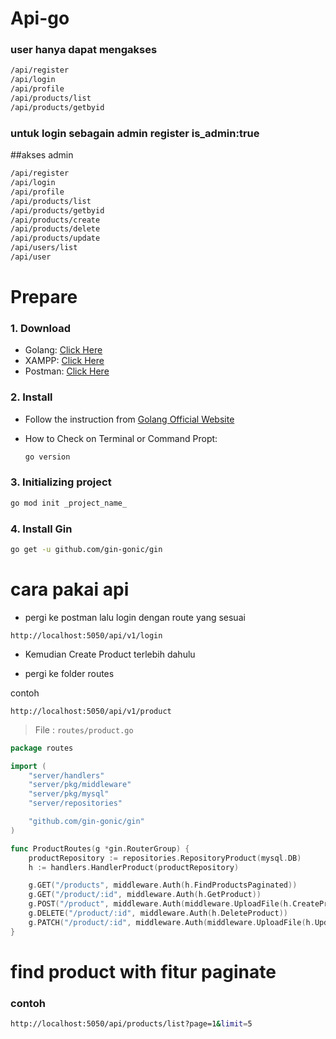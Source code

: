 # Api-go
### user hanya dapat mengakses 
  ```bash
  /api/register
/api/login
/api/profile
/api/products/list
/api/products/getbyid
  ```

### untuk login sebagain admin register is_admin:true
##akses admin
 ```bash
/api/register
/api/login
/api/profile
/api/products/list
/api/products/getbyid
 /api/products/create
/api/products/delete
/api/products/update
/api/users/list
/api/user
  ```

# Prepare

### 1. Download

- Golang: [Click Here](https://go.dev/dl/)
- XAMPP: [Click Here](https://www.apachefriends.org/download.html)
- Postman: [Click Here](https://www.postman.com/downloads/?utm_source=postman-home)

### 2. Install

- Follow the instruction from [Golang Official Website](https://go.dev/doc/install)

- How to Check on Terminal or Command Propt:

  ```bash
  go version
  ```

### 3. Initializing project

```bash
go mod init _project_name_
```

### 4. Install Gin

```bash
go get -u github.com/gin-gonic/gin
```

# cara pakai api

- pergi ke postman lalu login dengan route yang sesuai

`http://localhost:5050/api/v1/login`

- Kemudian Create Product terlebih dahulu

- pergi ke folder routes 

contoh

`http://localhost:5050/api/v1/product`


> File : `routes/product.go`

```go
package routes

import (
	"server/handlers"
	"server/pkg/middleware"
	"server/pkg/mysql"
	"server/repositories"

	"github.com/gin-gonic/gin"
)

func ProductRoutes(g *gin.RouterGroup) {
	productRepository := repositories.RepositoryProduct(mysql.DB)
	h := handlers.HandlerProduct(productRepository)

	g.GET("/products", middleware.Auth(h.FindProductsPaginated))
	g.GET("/product/:id", middleware.Auth(h.GetProduct))
	g.POST("/product", middleware.Auth(middleware.UploadFile(h.CreateProduct)))
	g.DELETE("/product/:id", middleware.Auth(h.DeleteProduct))
	g.PATCH("/product/:id", middleware.Auth(middleware.UploadFile(h.UpdateProduct)))
}
```

# find product with fitur paginate 

### contoh

  ```bash
  http://localhost:5050/api/products/list?page=1&limit=5
  ```
